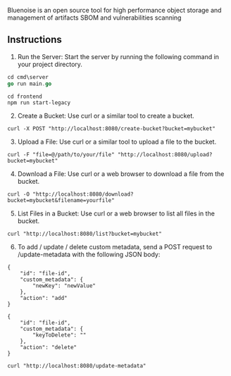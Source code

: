 Bluenoise is an open source tool for high performance object storage and management of artifacts SBOM and vulnerabilities scanning


## Instructions
1. Run the Server: Start the server by running the following command in your project directory.

```go
cd cmd\server
go run main.go
```

```npm
cd frontend
npm run start-legacy
```

2. Create a Bucket: Use curl or a similar tool to create a bucket.

```
curl -X POST "http://localhost:8080/create-bucket?bucket=mybucket"
```

3. Upload a File: Use curl or a similar tool to upload a file to the bucket.

```
curl -F "file=@/path/to/your/file" "http://localhost:8080/upload?bucket=mybucket"
```

4. Download a File: Use curl or a web browser to download a file from the bucket.

```
curl -O "http://localhost:8080/download?bucket=mybucket&filename=yourfile"
```

5. List Files in a Bucket: Use curl or a web browser to list all files in the bucket.

```
curl "http://localhost:8080/list?bucket=mybucket"
```

6. To add / update / delete custom metadata, send a POST request to /update-metadata with the following JSON body:

```
{
    "id": "file-id",
    "custom_metadata": {
        "newKey": "newValue"
    },
    "action": "add"
}
```
```
{
    "id": "file-id",
    "custom_metadata": {
        "keyToDelete": ""
    },
    "action": "delete"
}
```
```
curl "http://localhost:8080/update-metadata"
```